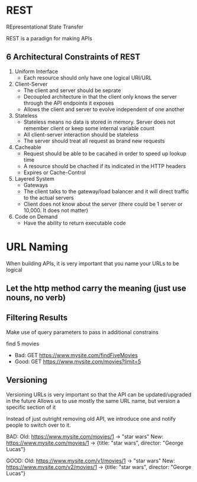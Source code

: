 # REST
REpresentational State Transfer

REST is a paradign for making APIs

## 6 Architectural Constraints of REST
1. Uniform Interface
    - Each resource should only have one logical URI/URL
2. Client-Server
    - The client and server should be seprate
    - Decoupled architecture in that the client only knows the server through the API endpoints it exposes
    - Allows the client and server to evolve independent of one another
3. Stateless 
    - Stateless means no data is  stored in memory. Server does not remember client or keep some internal variable count
    - All client-server interaction should be stateless
    - The server should treat all request as brand new requests
4. Cacheable
    - Request should be able to be cacahed in order to speed up lookup time
    - A resource should be chached if its indicated in the HTTP headers
    - Expires or Cache-Control
5. Layered System
    - Gateways
    - The client talks to the gateway/load balancer and it will direct traffic to the actual servers
    - Client does not know about the server (there could be 1 server or 10,000. It does not matter)
6. Code on Demand
    - Have the ability to return executable code



# URL Naming
When building APIs, it is very important that you name your URLs to be logical

## Let the http method carry the meaning (just use nouns, no verb)

## Filtering Results
Make use of query parameters to pass in additional constrains

find 5 movies
- Bad: GET https://www.mysite.com/findFiveMovies
- Good: GET https://www.mysite.com/movies?limit=5

## Versioning

Versioning URLs is very important so that the API can be updated/upgraded in the future
Allows us to use mostly the same URL name, but version a specific section of it

Instead of just outright removing old API, we introduce one and notify people to switch over to it.


BAD:
Old: https://www.mysite.com/movies/1 -> "star wars"
New: https://www.mysite.com/movies/1 -> {title: "star wars", director: "George Lucas"}

GOOD:
Old: https://www.mysite.com/v1/movies/1 -> "star wars"
New: https://www.mysite.com/v2/movies/1 -> {title: "star wars", director: "George Lucas"}

